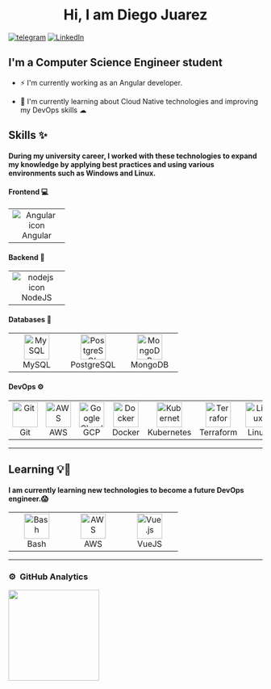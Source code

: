 ## <h1 align="center"> Hi, I am Diego Juarez </h1>

[![telegram](https://img.shields.io/badge/telegram-0A66C2?style=for-the-badge&logo=telegram&logoColor=white)](https://t.me/dialjub19)
[![LinkedIn](https://img.shields.io/badge/linkedin-%230077B5.svg?style=for-the-badge&logo=linkedin&logoColor=white)](https://www.linkedin.com/in/diego-juarez-5b1683203/)



## I'm a Computer Science Engineer student 

- ⚡ I'm currently working as an Angular developer.

- 🌱 I'm currently learning about Cloud Native technologies and improving my DevOps skills ☁

## Skills ✨

#### During my university career, I worked with these technologies to expand my knowledge by applying best practices and using various environments such as Windows and Linux.

#### Frontend 💻
<table>
  <tr>
    <td align="center" width="96">
       <img src="https://skillicons.dev/icons?i=angular" alt="Angular icon">
       <br>Angular
    </td>
  </tr>
</table>

#### Backend 🔧
<table>
  <tr>
    <td align="center" width="96">
       <img src="https://skillicons.dev/icons?i=nodejs" alt="nodejs icon">
       <br>NodeJS
    </td>
  </tr>
</table>

#### Databases 💾
<table>
  <tr>
    <td align="center" width="96">
       <img src="https://skillicons.dev/icons?i=mysql" alt="MySQL" title="MySQL" style="width: 50px; height: 50px;">
       <br>MySQL
    </td>
     <td align="center" width="96">
       <img src="https://skillicons.dev/icons?i=postgres" alt="PostgreSQL" title="PostgreSQL" style="width: 50px; height: 50px;">
       <br>PostgreSQL
    </td>
     <td align="center" width="96">
       <img src="https://skillicons.dev/icons?i=mongodb" alt="MongoDB" title="MongoDB" style="width: 50px; height: 50px;">
       <br>MongoDB
    </td>
  </tr>
</table>

#### DevOps ⚙️
<table>
  <tr>
    <td align="center" width="96">
       <img src="https://skillicons.dev/icons?i=git" alt="Git" title="Git" style="width: 50px; height: 50px;">
       <br>Git
    </td>
    <td align="center" width="96">
       <img src="https://skillicons.dev/icons?i=aws" alt="AWS" title="AWS" style="width: 50px; height: 50px;">
       <br>AWS
    </td>
    <td align="center" width="96">
       <img src="https://skillicons.dev/icons?i=gcp" alt="Google Cloud" title="Google Cloud" style="width: 50px; height: 50px;">
       <br>GCP
    </td>
    <td align="center" width="96">
       <img src="https://skillicons.dev/icons?i=docker" alt="Docker" title="Docker" style="width: 50px; height: 50px;">
       <br>Docker
    </td>
    <td align="center" width="96">
       <img src="https://skillicons.dev/icons?i=kubernetes" alt="Kubernetes" title="Kubernetes" style="width: 50px; height: 50px;">
       <br>Kubernetes
    </td>
    <td align="center" width="96">
       <img src="https://skillicons.dev/icons?i=terraform" alt="Terraform" title="Terraform" style="width: 50px; height: 50px;">
       <br>Terraform
    </td>
    <td align="center" width="96">
       <img src="https://skillicons.dev/icons?i=linux" alt="Linux" title="Linux" style="width: 50px; height: 50px;">
       <br>Linux
    </td>
  </tr>
</table>


---
## Learning 💡🧠

#### I am currently learning new technologies to become a future DevOps engineer.😱

<table>
  <tr>
    <td align="center" width="96">
       <img src="https://skillicons.dev/icons?i=bash" alt="Bash" title="Bash" style="width: 50px; height: 50px;">
       <br>Bash
    </td>
    <td align="center" width="96">
       <img src="https://skillicons.dev/icons?i=aws" alt="AWS" title="AWS" style="width: 50px; height: 50px;">
       <br>AWS
    </td>
    <td align="center" width="96">
       <img src="https://skillicons.dev/icons?i=vue" alt="Vue.js" title="Vue.js" style="width: 50px; height: 50px;">
       <br>VueJS
    </td>
  </tr>
</table>

---
### ⚙️ &nbsp;GitHub Analytics

<p>
<a href="https://github.com/dialjub19">
  <img height="180em" src="https://github-readme-stats-eight-theta.vercel.app/api/top-langs/?username=dialjub19&layout=compact&langs_count=8&theme=react"/>
</a>
</p>

<!--
**dialjub19/dialjub19** is a ✨ _special_ ✨ repository because its `README.md` (this file) appears on your GitHub profile.

Here are some ideas to get you started:

- 🔭 I’m currently working on ...
- 🌱 I’m currently learning ...
- 👯 I’m looking to collaborate on ...
- 🤔 I’m looking for help with ...
- 💬 Ask me about ...
- 📫 How to reach me: ...
- 😄 Pronouns: ...
- ⚡ Fun fact: ...
-->
